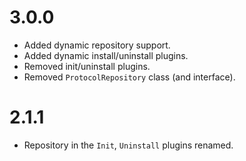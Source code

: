 # 3.0.0

- Added dynamic repository support.
- Added dynamic install/uninstall plugins.
- Removed init/uninstall plugins.
- Removed `ProtocolRepository` class (and interface).

# 2.1.1

- Repository in the `Init`, `Uninstall` plugins renamed.